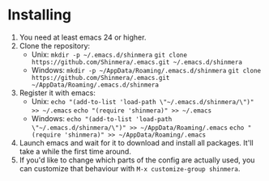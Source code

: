 # Installing
1. You need at least emacs 24 or higher.
2. Clone the repository:
   * Unix:
     `mkdir -p ~/.emacs.d/shinmera`
     `git clone https://github.com/Shinmera/.emacs.git ~/.emacs.d/shinmera`
   * Windows:
     `mkdir -p ~/AppData/Roaming/.emacs.d/shinmera`
     `git clone https://github.com/Shinmera/.emacs.git ~/AppData/Roaming/.emacs.d/shinmera`
3. Register it with emacs:
   * Unix:
     `echo "(add-to-list 'load-path \"~/.emacs.d/shinmera/\")" >> ~/.emacs`
     `echo "(require 'shinmera)" >> ~/.emacs`
   * Windows:
     `echo "(add-to-list 'load-path \"~/.emacs.d/shinmera/\")" >> ~/AppData/Roaming/.emacs`
     `echo "(require 'shinmera)" >> ~/AppData/Roaming/.emacs`
4. Launch emacs and wait for it to download and install all packages. It'll take a while the first time around.
5. If you'd like to change which parts of the config are actually used, you can customize that behaviour with `M-x customize-group shinmera`.
